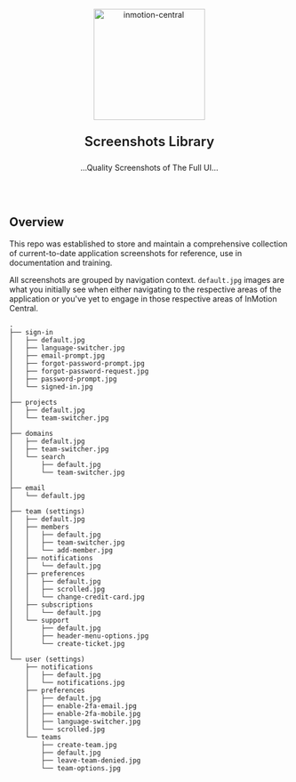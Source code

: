 <div align="center">
<br>
<picture>
  <source media="(prefers-color-scheme: dark)" srcset="https://inmotionhosting.github.io/static-assets/marks/central-wordmark-inverted.svg">
  <source media="(prefers-color-scheme: light)" srcset="https://inmotionhosting.github.io/static-assets/marks/central-wordmark.svg">
  <img height="200px" src="https://inmotionhosting.github.io/static-assets/marks/central-wordmark.svg" alt="inmotion-central">
</picture>
<br>
</div>

<p align="center" color="#6a737d" style="font-size:24px;font-weight:600">
Screenshots Library
</p>
<p align="center">...Quality Screenshots of The Full UI...
</p>

<br>
<br>

## Overview
This repo was established to store and maintain a comprehensive collection of current-to-date application screenshots for reference, use in documentation and training.

All screenshots are grouped by navigation context. `default.jpg` images are what you initially see when either navigating to the respective areas of the application or you've yet to engage in those respective areas of InMotion Central.

```
.
├── sign-in
│   ├── default.jpg
│   ├── language-switcher.jpg
│   ├── email-prompt.jpg
│   ├── forgot-password-prompt.jpg
│   ├── forgot-password-request.jpg
│   ├── password-prompt.jpg
│   └── signed-in.jpg
│
├── projects
│   ├── default.jpg
│   └── team-switcher.jpg
│
├── domains
│   ├── default.jpg
│   ├── team-switcher.jpg
│   └── search
│       ├── default.jpg
│       └── team-switcher.jpg
│
├── email
│   └── default.jpg
│
├── team (settings)
│   ├── default.jpg
│   ├── members
│   │   ├── default.jpg
│   │   ├── team-switcher.jpg
│   │   └── add-member.jpg
│   ├── notifications
│   │   └── default.jpg
│   ├── preferences
│   │   ├── default.jpg
│   │   ├── scrolled.jpg
│   │   └── change-credit-card.jpg
│   ├── subscriptions
│   │   └── default.jpg
│   └── support
│       ├── default.jpg
│       ├── header-menu-options.jpg
│       └── create-ticket.jpg
│
└── user (settings)
    ├── notifications
    │   ├── default.jpg
    │   └── notifications.jpg
    ├── preferences
    │   ├── default.jpg
    │   ├── enable-2fa-email.jpg
    │   ├── enable-2fa-mobile.jpg
    │   ├── language-switcher.jpg
    │   └── scrolled.jpg
    └── teams
        ├── create-team.jpg
        ├── default.jpg
        ├── leave-team-denied.jpg
        └── team-options.jpg
```